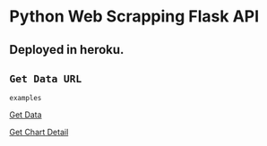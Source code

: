 # Python Web Scrapping Flask API

## Deployed in heroku.

## `Get Data URL`

`examples` 

[Get Data](https://scraping-api-deploy.herokuapp.com/get_data?dateFrom=2021-06-02&dateTo=2021-06-06)

[Get Chart Detail](https://scraping-api-deploy.herokuapp.com/get_detail?attr_id=136)